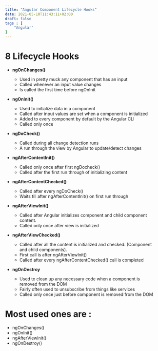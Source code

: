 ```yaml
---
title: "Angular Component Lifecycle Hooks"
date: 2021-05-10T11:43:11+02:00
draft: false
tags : [
    "Angular"
]
---
```


# 8 Lifecycle Hooks

 - **ngOnChanges()**
	 - Used in pretty muck any component that has an input
	 - Called whenever an input value changes
	 - Is called the first time before ngOnInit



 - **ngOnInit()**
	 - Used to initialize data in a component
	 - Called after input values are set when a component is initialized
	 - Added to every component by default by the Angular CLI
	 - Called only once


 - **ngDoCheck()**
	 - Called during all change detection runs
	 - A run through the view by Angular to update/detect changes


- **ngAfterContentInit()**
	 - Called only once after first ngDocheck()
	 - Called after the first run through of initializing content

	 
- **ngAfterContentChecked()**
   	 - Called after every ngDoCheck()
   	 - Waits till after ngAfterContentInit() on first run through


- **ngAfterViewInit()**
   	 - Called after Angular initializes component and child component content. 
   	 - Called only once after view is initialized


- **ngAfterViewChecked()**
	 - Called after all the content is initialized and checked. (Component and child components).
	 - First call is after ngAfterViewInit()
	 - Called after every ngAfterContentChecked() call is completed

     
- **ngOnDestroy**
	 - Used to clean up any necessary code when a component is removed from the DOM
	 - Fairly often used to unsubscribe from things like services
	 - Called only once just before component is removed from the DOM      

# Most used ones are :

 - ngOnChanges()
 - ngOnInit()
 - ngAfterViewInit()
 - ngOnDestroy()  